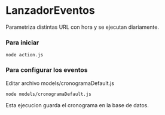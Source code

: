 # LanzadorEventos
 Parametriza distintas URL con hora y se ejecutan diariamente.
### Para iniciar
```
node action.js
```

### Para configurar los eventos
Editar archivo models/cronogramaDefault.js
``` 
node models/cronogramaDefault.js
```
Esta ejecucion guarda el cronograma en la base de datos.
